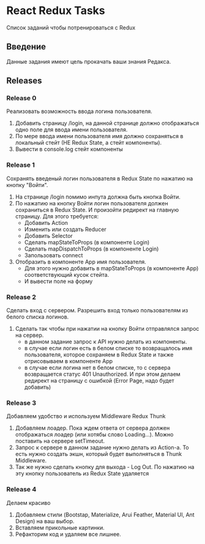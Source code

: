 # React Redux Tasks

Список заданий чтобы потренироваться с Redux

## Введение

Данные задания имеют цель прокачать ваши знания Редакса.

## Releases

### Release 0

Реализовать возможность ввода логина пользователя.

1. Добавить страницу /login, на данной странице должно отображаться одно поле для ввода имени пользователя.
1. По мере ввода имени пользователя имя должно сохраняться в локальный стейт (НЕ Redux State, а стейт компоненты).
1. Вывести в console.log стейт компоненты

### Release 1

Сохранять введеный логин пользователя в Redux State по нажатию на кнопку "Войти".

1. На странице /login помимо инпута должна быть кнопка Войти.
2. По нажатию на кнопку Войти логин пользователя должен сохраниться в Redux State. И произойти редирект на главную страницу. Для этого требуется:
    * Добавить Action
    * Изменить или создать Reducer
    * Добавить Selector
    * Сделать mapStateToProps (в компоненте Login)
    * Сделать mapDispatchToProps (в компоненте Login)
    * Запользовать connect
3. Отобразить в компоненте App имя пользователя.
    * Для этого нужно добавить в mapStateToProps (в компоненте App) соответствующий кусок стейта.
    * И вывести поле на форму
    
### Release 2

Сделать вход с сервером. Разрешить вход только пользователям из белого списка логинов.

1. Сделать так чтобы при нажатии на кнопку Войти отправлялся запрос на сервер.
    * в данном задание запрос к API нужно делать из компоненты.
    * в случае если логин есть в белом списке то возвращалось имя пользователя, которое сохраняем в Redux State и также отрисовываем в компоненте App
    * в случае если логина нет в белом списке, то с сервера возвращается статус 401 Unauthorized. И при этом делаем редирект на страницу с ошибкой (Error Page, надо будет добавить)

### Release 3

Добавляем удобство и используем Middleware Redux Thunk

1. Добавляем лоадер. Пока ждем ответа от сервера должен отображаться лоадер (или хотябы слово Loading...). Можно поставить на сервере setTimeout.
2. Запрос к сервере в данном задание нужно делать из Action-а. То есть нужно создать экшн, который будет выполняться в Thunk Middleware.
3. Так же нужно сделать кнопку для выхода - Log Out. По нажатию на эту кнопку пользователь из Redux State удаляется

### Release 4

Делаем красиво

1. Добавляем стили (Bootstap, Materialize, Arui Feather, Material UI, Ant Design) на ваш выбор.
2. Вставляем прикольные картинки.
3. Рефакторим код и удаляем все лишнее.
